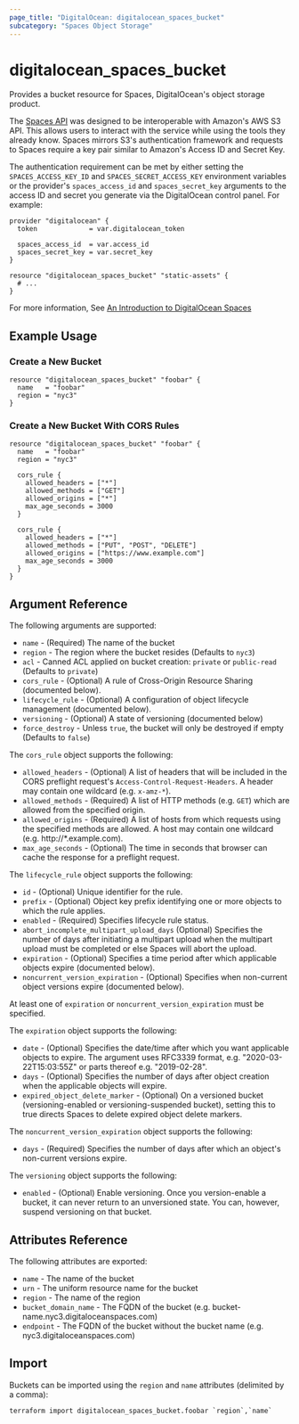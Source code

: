 ```yaml
---
page_title: "DigitalOcean: digitalocean_spaces_bucket"
subcategory: "Spaces Object Storage"
---
```


# digitalocean\_spaces\_bucket

Provides a bucket resource for Spaces, DigitalOcean's object storage product.

The [Spaces API](https://docs.digitalocean.com/reference/api/spaces-api/) was
designed to be interoperable with Amazon's AWS S3 API. This allows users to
interact with the service while using the tools they already know. Spaces
mirrors S3's authentication framework and requests to Spaces require a key pair
similar to Amazon's Access ID and Secret Key.

The authentication requirement can be met by either setting the
`SPACES_ACCESS_KEY_ID` and `SPACES_SECRET_ACCESS_KEY` environment variables or
the provider's `spaces_access_id` and `spaces_secret_key` arguments to the
access ID and secret you generate via the DigitalOcean control panel. For
example:

```
provider "digitalocean" {
  token             = var.digitalocean_token

  spaces_access_id  = var.access_id
  spaces_secret_key = var.secret_key
}

resource "digitalocean_spaces_bucket" "static-assets" {
  # ...
}
```

For more information, See [An Introduction to DigitalOcean Spaces](https://www.digitalocean.com/community/tutorials/an-introduction-to-digitalocean-spaces)

## Example Usage

### Create a New Bucket

```hcl
resource "digitalocean_spaces_bucket" "foobar" {
  name   = "foobar"
  region = "nyc3"
}
```

### Create a New Bucket With CORS Rules

```hcl
resource "digitalocean_spaces_bucket" "foobar" {
  name   = "foobar"
  region = "nyc3"

  cors_rule {
    allowed_headers = ["*"]
    allowed_methods = ["GET"]
    allowed_origins = ["*"]
    max_age_seconds = 3000
  }

  cors_rule {
    allowed_headers = ["*"]
    allowed_methods = ["PUT", "POST", "DELETE"]
    allowed_origins = ["https://www.example.com"]
    max_age_seconds = 3000
  }
}
```

## Argument Reference

The following arguments are supported:

* `name` - (Required) The name of the bucket
* `region` - The region where the bucket resides (Defaults to `nyc3`)
* `acl` - Canned ACL applied on bucket creation: `private` or `public-read` (Defaults to `private`)
* `cors_rule` - (Optional) A rule of Cross-Origin Resource Sharing (documented below).
* `lifecycle_rule` - (Optional) A configuration of object lifecycle management (documented below).
* `versioning` - (Optional) A state of versioning (documented below)
* `force_destroy` - Unless `true`, the bucket will only be destroyed if empty (Defaults to `false`)

The `cors_rule` object supports the following:

* `allowed_headers` - (Optional) A list of headers that will be included in the CORS preflight request's `Access-Control-Request-Headers`. A header may contain one wildcard (e.g. `x-amz-*`).
* `allowed_methods` - (Required) A list of HTTP methods (e.g. `GET`) which are allowed from the specified origin.
* `allowed_origins` - (Required) A list of hosts from which requests using the specified methods are allowed. A host may contain one wildcard (e.g. http://*.example.com).
* `max_age_seconds` - (Optional) The time in seconds that browser can cache the response for a preflight request.

The `lifecycle_rule` object supports the following:

* `id` - (Optional) Unique identifier for the rule.
* `prefix` - (Optional) Object key prefix identifying one or more objects to which the rule applies.
* `enabled` - (Required) Specifies lifecycle rule status.
* `abort_incomplete_multipart_upload_days` (Optional) Specifies the number of days after initiating a multipart
   upload when the multipart upload must be completed or else Spaces will abort the upload.
* `expiration` - (Optional) Specifies a time period after which applicable objects expire (documented below).
* `noncurrent_version_expiration` - (Optional) Specifies when non-current object versions expire (documented below).

At least one of `expiration` or `noncurrent_version_expiration` must be specified.

The `expiration` object supports the following:

* `date` - (Optional) Specifies the date/time after which you want applicable objects to expire. The argument uses
  RFC3339 format, e.g. "2020-03-22T15:03:55Z" or parts thereof e.g. "2019-02-28".
* `days` - (Optional) Specifies the number of days after object creation when the applicable objects will expire.
* `expired_object_delete_marker` - (Optional) On a versioned bucket (versioning-enabled or versioning-suspended
  bucket), setting this to true directs Spaces to delete expired object delete markers.

The `noncurrent_version_expiration` object supports the following:

* `days` - (Required) Specifies the number of days after which an object's non-current versions expire.

The `versioning` object supports the following:

* `enabled` - (Optional) Enable versioning. Once you version-enable a bucket, it can never return to an unversioned
state. You can, however, suspend versioning on that bucket.

## Attributes Reference

The following attributes are exported:

* `name` - The name of the bucket
* `urn` - The uniform resource name for the bucket
* `region` - The name of the region
* `bucket_domain_name` - The FQDN of the bucket (e.g. bucket-name.nyc3.digitaloceanspaces.com)
* `endpoint` - The FQDN of the bucket without the bucket name (e.g. nyc3.digitaloceanspaces.com)

## Import

Buckets can be imported using the `region` and `name` attributes (delimited by a comma):

```
terraform import digitalocean_spaces_bucket.foobar `region`,`name`
```
